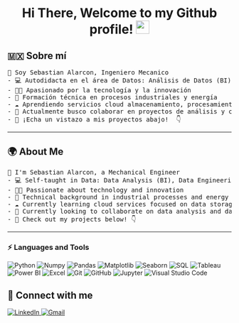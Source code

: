 <h1 align="center">
Hi There, Welcome to my Github profile!
<img src="https://github.com/abdoachhoubi/abdoachhoubi/blob/main/gifs/Hi.gif" width="30">
</h1>

## 🇲🇽 Sobre mí
<p align="center">
<pre>
🤖 Soy Sebastian Alarcon, Ingeniero Mecanico
- 💻 Autodidacta en el área de Datos: Análisis de Datos (BI), Data Engineer, KPIs
- 👨‍💻 Apasionado por la tecnología y la innovación
- 🔭 Formación técnica en procesos industriales y energía
- ☁️ Aprendiendo servicios cloud almacenamiento, procesamiento y visualización de datos
- 🌱 Actualmente busco colaborar en proyectos de análisis y ciencia de datos para mejorar la eficiencia de sistemas y procesos
- 🚀 ¡Echa un vistazo a mis proyectos abajo!  👇
</pre>
</p>
<hr>

## 🌍 About Me
<p align="center">
<pre>
🤖 I'm Sebastian Alarcon, a Mechanical Engineer
- 💻 Self-taught in Data: Data Analysis (BI), Data Engineering, KPIs
- 👨‍💻 Passionate about technology and innovation
- 🔭 Technical background in industrial processes and energy
- ☁️ Currently learning cloud services focused on data storage, processing, and visualization.
- 🌱 Currently looking to collaborate on data analysis and data science projects to improve system and process efficiency
- 🚀 Check out my projects below! 👇
</pre>
</p>
<hr>

### ⚡ Languages and Tools 

![Python](https://img.shields.io/badge/Python-%2314354C.svg?style=for-the-badge&logo=python&logoColor=white)
![Numpy](https://img.shields.io/badge/NumPy-%23013243.svg?style=for-the-badge&logo=numpy&logoColor=white)
![Pandas](https://img.shields.io/badge/Pandas-%23150458.svg?style=for-the-badge&logo=pandas&logoColor=white)
![Matplotlib](https://img.shields.io/badge/Matplotlib-%23E20000.svg?style=for-the-badge&logo=matplotlib&logoColor=white)
![Seaborn](https://img.shields.io/badge/Seaborn-%231C6CAB.svg?style=for-the-badge&logo=python&logoColor=white)
![SQL](https://img.shields.io/badge/SQL-%2300758F.svg?style=for-the-badge&logo=mysql&logoColor=white)
![Tableau](https://img.shields.io/badge/Tableau-%23E97627.svg?style=for-the-badge&logo=tableau&logoColor=white)
![Power BI](https://img.shields.io/badge/Power%20BI-F2C811?style=for-the-badge&logo=powerbi&logoColor=black)
![Excel](https://img.shields.io/badge/Microsoft_Excel-217346?style=for-the-badge&logo=microsoft-excel&logoColor=white)
![Git](https://img.shields.io/badge/git-%23F05033.svg?style=for-the-badge&logo=git&logoColor=white)
![GitHub](https://img.shields.io/badge/github-%23121011.svg?style=for-the-badge&logo=github&logoColor=white)
![Jupyter](https://img.shields.io/badge/Jupyter-%23F37626.svg?style=for-the-badge&logo=Jupyter&logoColor=white)
![Visual Studio Code](https://img.shields.io/badge/VSCode-%23007ACC.svg?style=for-the-badge&logo=visual-studio-code&logoColor=white)

## 🤝 Connect with me

<a href="https://www.linkedin.com/in/sebastian-alarcon-aguilar-0a42b8180/">
  <img src="https://img.shields.io/badge/linkedin-%230A66C2.svg?style=plastic&logo=linkedin&logoColor=white" alt="LinkedIn"/>
</a>
<a href="mailto:alarconaguilarsebastian@gmail.com">
  <img src="https://img.shields.io/badge/Gmail-%23EA4335.svg?style=plastic&logo=gmail&logoColor=white" alt="Gmail"/>
</a>


